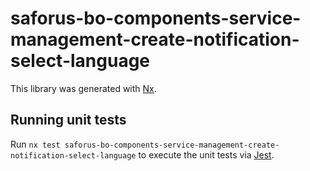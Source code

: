 # saforus-bo-components-service-management-create-notification-select-language

This library was generated with [Nx](https://nx.dev).

## Running unit tests

Run `nx test saforus-bo-components-service-management-create-notification-select-language` to execute the unit tests via [Jest](https://jestjs.io).
